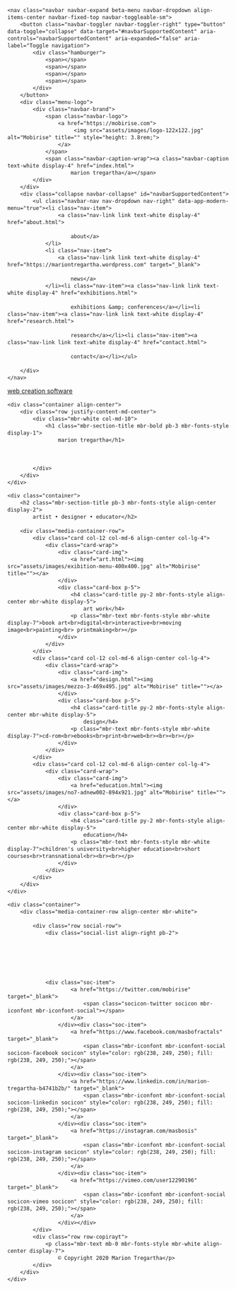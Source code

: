 <!DOCTYPE html>
<html  >
<head>
  <!-- Site made with Mobirise Website Builder v4.9.6, https://mobirise.com -->
  <meta charset="UTF-8">
  <meta http-equiv="X-UA-Compatible" content="IE=edge">
  <meta name="generator" content="Mobirise v4.9.6, mobirise.com">
  <meta name="viewport" content="width=device-width, initial-scale=1, minimum-scale=1">
  <link rel="shortcut icon" href="assets/images/logo-128x128.png" type="image/x-icon">
  <meta name="description" content="Marion Tregartha">
  
  <title>Marion Tregartha</title>
  <link rel="stylesheet" href="assets/web/assets/mobirise-icons/mobirise-icons.css">
  <link rel="stylesheet" href="assets/tether/tether.min.css">
  <link rel="stylesheet" href="assets/bootstrap/css/bootstrap.min.css">
  <link rel="stylesheet" href="assets/bootstrap/css/bootstrap-grid.min.css">
  <link rel="stylesheet" href="assets/bootstrap/css/bootstrap-reboot.min.css">
  <link rel="stylesheet" href="assets/socicon/css/styles.css">
  <link rel="stylesheet" href="assets/dropdown/css/style.css">
  <link rel="stylesheet" href="assets/theme/css/style.css">
  <link rel="stylesheet" href="assets/mobirise/css/mbr-additional.css" type="text/css">
  
  
  
</head>
<body>
  <section class="menu cid-qTkzRZLJNu" once="menu" id="menu1-0">

    

    <nav class="navbar navbar-expand beta-menu navbar-dropdown align-items-center navbar-fixed-top navbar-toggleable-sm">
        <button class="navbar-toggler navbar-toggler-right" type="button" data-toggle="collapse" data-target="#navbarSupportedContent" aria-controls="navbarSupportedContent" aria-expanded="false" aria-label="Toggle navigation">
            <div class="hamburger">
                <span></span>
                <span></span>
                <span></span>
                <span></span>
            </div>
        </button>
        <div class="menu-logo">
            <div class="navbar-brand">
                <span class="navbar-logo">
                    <a href="https://mobirise.com">
                         <img src="assets/images/logo-122x122.jpg" alt="Mobirise" title="" style="height: 3.8rem;">
                    </a>
                </span>
                <span class="navbar-caption-wrap"><a class="navbar-caption text-white display-4" href="index.html">
                        marion tregartha</a></span>
            </div>
        </div>
        <div class="collapse navbar-collapse" id="navbarSupportedContent">
            <ul class="navbar-nav nav-dropdown nav-right" data-app-modern-menu="true"><li class="nav-item">
                    <a class="nav-link link text-white display-4" href="about.html">
                        
                        about</a>
                </li>
                <li class="nav-item">
                    <a class="nav-link link text-white display-4" href="https://mariontregartha.wordpress.com" target="_blank">
                        
                        news</a>
                </li><li class="nav-item"><a class="nav-link link text-white display-4" href="exhibitions.html">
                        
                        exhibitions &amp; conferences</a></li><li class="nav-item"><a class="nav-link link text-white display-4" href="research.html">
                        
                        research</a></li><li class="nav-item"><a class="nav-link link text-white display-4" href="contact.html">
                        
                        contact</a></li></ul>
            
        </div>
    </nav>
</section>

<section class="engine"><a href="https://mobirise.info/i">web creation software</a></section><section class="cid-qTkA127IK8 mbr-fullscreen" data-bg-video="https://vimeo.com/278518775" id="header2-1">

    

    

    <div class="container align-center">
        <div class="row justify-content-md-center">
            <div class="mbr-white col-md-10">
                <h1 class="mbr-section-title mbr-bold pb-3 mbr-fonts-style display-1">
                    marion tregartha</h1>
                
                
                
            </div>
        </div>
    </div>
    
</section>

<section class="features13 cid-rTzGl95qpw" id="features13-3">

    

    
    <div class="container">
        <h2 class="mbr-section-title pb-3 mbr-fonts-style align-center display-2">
            artist • designer • educator</h2>

        <div class="media-container-row">
            <div class="card col-12 col-md-6 align-center col-lg-4">
                <div class="card-wrap">
                    <div class="card-img">
                        <a href="art.html"><img src="assets/images/exibition-menu-400x400.jpg" alt="Mobirise" title=""></a>
                    </div>
                    <div class="card-box p-5">
                        <h4 class="card-title py-2 mbr-fonts-style align-center mbr-white display-5">
                            art work</h4>
                        <p class="mbr-text mbr-fonts-style mbr-white display-7">book art<br>digital<br>interactive<br>moving image<br>painting<br> printmaking<br></p>
                    </div>
                </div>
            </div>
            <div class="card col-12 col-md-6 align-center col-lg-4">
                <div class="card-wrap">
                    <div class="card-img">
                        <a href="design.html"><img src="assets/images/mezzo-3-469x495.jpg" alt="Mobirise" title=""></a>
                    </div>
                    <div class="card-box p-5">
                        <h4 class="card-title py-2 mbr-fonts-style align-center mbr-white display-5">
                            design</h4>
                        <p class="mbr-text mbr-fonts-style mbr-white display-7">cd-rom<br>ebooks<br>print<br>web<br><br><br></p>
                    </div>
                </div>
            </div>
            <div class="card col-12 col-md-6 align-center col-lg-4">
                <div class="card-wrap">
                    <div class="card-img">
                        <a href="education.html"><img src="assets/images/no7-adnew002-894x921.jpg" alt="Mobirise" title=""></a>
                    </div>
                    <div class="card-box p-5">
                        <h4 class="card-title py-2 mbr-fonts-style align-center mbr-white display-5">
                            education</h4>
                        <p class="mbr-text mbr-fonts-style mbr-white display-7">children's university<br>higher education<br>short courses<br>transnational<br><br><br></p>
                    </div>
                </div>
            </div>    
        </div>
    </div>
</section>

<section once="" class="cid-rTzGpwM2AL" id="footer7-4">

    

    

    <div class="container">
        <div class="media-container-row align-center mbr-white">
            
            <div class="row social-row">
                <div class="social-list align-right pb-2">
                    
                    
                    
                    
                    
                    
                <div class="soc-item">
                        <a href="https://twitter.com/mobirise" target="_blank">
                            <span class="socicon-twitter socicon mbr-iconfont mbr-iconfont-social"></span>
                        </a>
                    </div><div class="soc-item">
                        <a href="https://www.facebook.com/masbofractals" target="_blank">
                            <span class="mbr-iconfont mbr-iconfont-social socicon-facebook socicon" style="color: rgb(238, 249, 250); fill: rgb(238, 249, 250);"></span>
                        </a>
                    </div><div class="soc-item">
                        <a href="https://www.linkedin.com/in/marion-tregartha-b4741b2b/" target="_blank">
                            <span class="mbr-iconfont mbr-iconfont-social socicon-linkedin socicon" style="color: rgb(238, 249, 250); fill: rgb(238, 249, 250);"></span>
                        </a>
                    </div><div class="soc-item">
                        <a href="https://instagram.com/masbosis" target="_blank">
                            <span class="mbr-iconfont mbr-iconfont-social socicon-instagram socicon" style="color: rgb(238, 249, 250); fill: rgb(238, 249, 250);"></span>
                        </a>
                    </div><div class="soc-item">
                        <a href="https://vimeo.com/user12290196" target="_blank">
                            <span class="mbr-iconfont mbr-iconfont-social socicon-vimeo socicon" style="color: rgb(238, 249, 250); fill: rgb(238, 249, 250);"></span>
                        </a>
                    </div></div>
            </div>
            <div class="row row-copirayt">
                <p class="mbr-text mb-0 mbr-fonts-style mbr-white align-center display-7">
                    © Copyright 2020 Marion Tregartha</p>
            </div>
        </div>
    </div>
</section>


  <script src="assets/web/assets/jquery/jquery.min.js"></script>
  <script src="assets/popper/popper.min.js"></script>
  <script src="assets/tether/tether.min.js"></script>
  <script src="assets/bootstrap/js/bootstrap.min.js"></script>
  <script src="assets/smoothscroll/smooth-scroll.js"></script>
  <script src="assets/touchswipe/jquery.touch-swipe.min.js"></script>
  <script src="assets/ytplayer/jquery.mb.ytplayer.min.js"></script>
  <script src="assets/vimeoplayer/jquery.mb.vimeo_player.js"></script>
  <script src="assets/dropdown/js/script.min.js"></script>
  <script src="assets/theme/js/script.js"></script>
  
  
</body>
</html>
